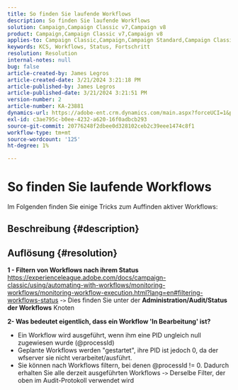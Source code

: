 ```yaml
---
title: So finden Sie laufende Workflows
description: So finden Sie laufende Workflows
solution: Campaign,Campaign Classic v7,Campaign v8
product: Campaign,Campaign Classic v7,Campaign v8
applies-to: Campaign Classic,Campaign,Campaign Standard,Campaign Classic v7,Campaign v8
keywords: KCS, Workflows, Status, Fortschritt
resolution: Resolution
internal-notes: null
bug: false
article-created-by: James Legros
article-created-date: 3/21/2024 3:21:18 PM
article-published-by: James Legros
article-published-date: 3/21/2024 3:21:51 PM
version-number: 2
article-number: KA-23881
dynamics-url: https://adobe-ent.crm.dynamics.com/main.aspx?forceUCI=1&pagetype=entityrecord&etn=knowledgearticle&id=1b39a7a7-96e7-ee11-904d-6045bd006704
exl-id: c3ae795c-b0ee-4232-a620-16f0adbcb293
source-git-commit: 20776248f2dbee0d328102ceb2c39eee1474c8f1
workflow-type: tm+mt
source-wordcount: '125'
ht-degree: 1%

---
```


# So finden Sie laufende Workflows




Im Folgenden finden Sie einige Tricks zum Auffinden aktiver Workflows:

## Beschreibung {#description}





## Auflösung {#resolution}


<b>1 - Filtern von Workflows nach ihrem Status</b>
https://experienceleague.adobe.com/docs/campaign-classic/using/automating-with-workflows/monitoring-workflows/monitoring-workflow-execution.html?lang=en#filtering-workflows-status -`>`  Dies finden Sie unter der <b>Administration/Audit/Status der Workflows</b> Knoten

<b>2- Was bedeutet eigentlich, dass ein Workflow &#39;In Bearbeitung&#39; ist?</b>
- Ein Workflow wird ausgeführt, wenn ihm eine PID ungleich null zugewiesen wurde (@processId)
- Geplante Workflows werden &quot;gestartet&quot;, ihre PID ist jedoch 0, da der wfserver sie nicht verarbeitet/ausführt.
- Sie können nach Workflows filtern, bei denen @processId != 0. Dadurch erhalten Sie alle derzeit ausgeführten Workflows -`>`  Derselbe Filter, der oben im Audit-Protokoll verwendet wird
